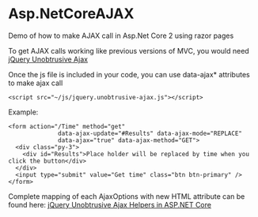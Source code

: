 # Asp.NetCoreAJAX

Demo of how to make AJAX call in Asp.Net Core 2 using razor pages

To get AJAX calls working like previous versions of MVC, you would need [jQuery Unobtrusive Ajax](https://github.com/aspnet/jquery-ajax-unobtrusive)

Once the js file is included in your code, you can use data-ajax* attributes to make ajax call

    <script src="~/js/jquery.unobtrusive-ajax.js"></script>

Example:

    <form action="/Time" method="get"
                  data-ajax-update="#Results" data-ajax-mode="REPLACE"
                  data-ajax="true" data-ajax-method="GET">
      <div class="py-3">
        <div id="Results">Place holder will be replaced by time when you click the button</div>
      </div>
      <input type="submit" value="Get time" class="btn btn-primary" />
    </form>

Complete mapping of each AjaxOptions with new HTML attribute can be found here:
[jQuery Unobtrusive Ajax Helpers in ASP.NET Core](https://dotnetthoughts.net/jquery-unobtrusive-ajax-helpers-in-aspnet-core/)
